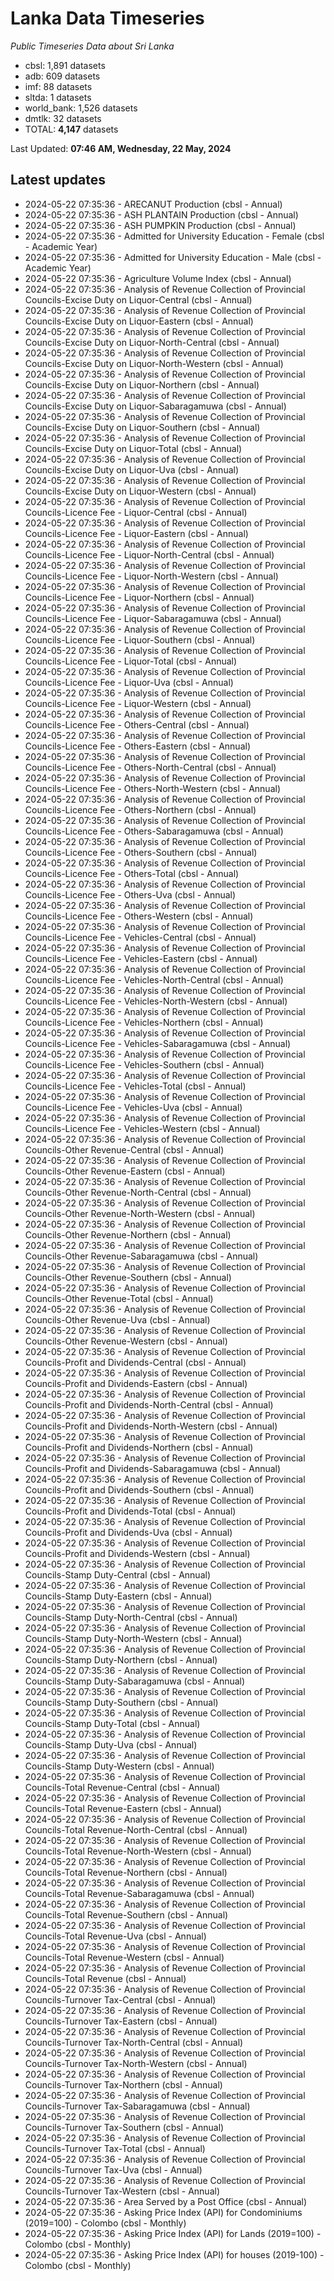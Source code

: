 # Lanka Data Timeseries
*Public Timeseries Data about Sri Lanka*

* cbsl: 1,891 datasets
* adb: 609 datasets
* imf: 88 datasets
* sltda: 1 datasets
* world_bank: 1,526 datasets
* dmtlk: 32 datasets
* TOTAL: **4,147** datasets

Last Updated: **07:46 AM, Wednesday, 22 May, 2024**

## Latest updates

* 2024-05-22 07:35:36 - ARECANUT Production (cbsl - Annual)
* 2024-05-22 07:35:36 - ASH PLANTAIN Production (cbsl - Annual)
* 2024-05-22 07:35:36 - ASH PUMPKIN Production (cbsl - Annual)
* 2024-05-22 07:35:36 - Admitted for University Education - Female (cbsl - Academic Year)
* 2024-05-22 07:35:36 - Admitted for University Education - Male (cbsl - Academic Year)
* 2024-05-22 07:35:36 - Agriculture Volume Index (cbsl - Annual)
* 2024-05-22 07:35:36 - Analysis of Revenue Collection of Provincial Councils-Excise Duty on Liquor-Central (cbsl - Annual)
* 2024-05-22 07:35:36 - Analysis of Revenue Collection of Provincial Councils-Excise Duty on Liquor-Eastern (cbsl - Annual)
* 2024-05-22 07:35:36 - Analysis of Revenue Collection of Provincial Councils-Excise Duty on Liquor-North-Central (cbsl - Annual)
* 2024-05-22 07:35:36 - Analysis of Revenue Collection of Provincial Councils-Excise Duty on Liquor-North-Western (cbsl - Annual)
* 2024-05-22 07:35:36 - Analysis of Revenue Collection of Provincial Councils-Excise Duty on Liquor-Northern (cbsl - Annual)
* 2024-05-22 07:35:36 - Analysis of Revenue Collection of Provincial Councils-Excise Duty on Liquor-Sabaragamuwa (cbsl - Annual)
* 2024-05-22 07:35:36 - Analysis of Revenue Collection of Provincial Councils-Excise Duty on Liquor-Southern (cbsl - Annual)
* 2024-05-22 07:35:36 - Analysis of Revenue Collection of Provincial Councils-Excise Duty on Liquor-Total (cbsl - Annual)
* 2024-05-22 07:35:36 - Analysis of Revenue Collection of Provincial Councils-Excise Duty on Liquor-Uva (cbsl - Annual)
* 2024-05-22 07:35:36 - Analysis of Revenue Collection of Provincial Councils-Excise Duty on Liquor-Western (cbsl - Annual)
* 2024-05-22 07:35:36 - Analysis of Revenue Collection of Provincial Councils-Licence Fee - Liquor-Central (cbsl - Annual)
* 2024-05-22 07:35:36 - Analysis of Revenue Collection of Provincial Councils-Licence Fee - Liquor-Eastern (cbsl - Annual)
* 2024-05-22 07:35:36 - Analysis of Revenue Collection of Provincial Councils-Licence Fee - Liquor-North-Central (cbsl - Annual)
* 2024-05-22 07:35:36 - Analysis of Revenue Collection of Provincial Councils-Licence Fee - Liquor-North-Western (cbsl - Annual)
* 2024-05-22 07:35:36 - Analysis of Revenue Collection of Provincial Councils-Licence Fee - Liquor-Northern (cbsl - Annual)
* 2024-05-22 07:35:36 - Analysis of Revenue Collection of Provincial Councils-Licence Fee - Liquor-Sabaragamuwa (cbsl - Annual)
* 2024-05-22 07:35:36 - Analysis of Revenue Collection of Provincial Councils-Licence Fee - Liquor-Southern (cbsl - Annual)
* 2024-05-22 07:35:36 - Analysis of Revenue Collection of Provincial Councils-Licence Fee - Liquor-Total (cbsl - Annual)
* 2024-05-22 07:35:36 - Analysis of Revenue Collection of Provincial Councils-Licence Fee - Liquor-Uva (cbsl - Annual)
* 2024-05-22 07:35:36 - Analysis of Revenue Collection of Provincial Councils-Licence Fee - Liquor-Western (cbsl - Annual)
* 2024-05-22 07:35:36 - Analysis of Revenue Collection of Provincial Councils-Licence Fee - Others-Central (cbsl - Annual)
* 2024-05-22 07:35:36 - Analysis of Revenue Collection of Provincial Councils-Licence Fee - Others-Eastern (cbsl - Annual)
* 2024-05-22 07:35:36 - Analysis of Revenue Collection of Provincial Councils-Licence Fee - Others-North-Central (cbsl - Annual)
* 2024-05-22 07:35:36 - Analysis of Revenue Collection of Provincial Councils-Licence Fee - Others-North-Western (cbsl - Annual)
* 2024-05-22 07:35:36 - Analysis of Revenue Collection of Provincial Councils-Licence Fee - Others-Northern (cbsl - Annual)
* 2024-05-22 07:35:36 - Analysis of Revenue Collection of Provincial Councils-Licence Fee - Others-Sabaragamuwa (cbsl - Annual)
* 2024-05-22 07:35:36 - Analysis of Revenue Collection of Provincial Councils-Licence Fee - Others-Southern (cbsl - Annual)
* 2024-05-22 07:35:36 - Analysis of Revenue Collection of Provincial Councils-Licence Fee - Others-Total (cbsl - Annual)
* 2024-05-22 07:35:36 - Analysis of Revenue Collection of Provincial Councils-Licence Fee - Others-Uva (cbsl - Annual)
* 2024-05-22 07:35:36 - Analysis of Revenue Collection of Provincial Councils-Licence Fee - Others-Western (cbsl - Annual)
* 2024-05-22 07:35:36 - Analysis of Revenue Collection of Provincial Councils-Licence Fee - Vehicles-Central (cbsl - Annual)
* 2024-05-22 07:35:36 - Analysis of Revenue Collection of Provincial Councils-Licence Fee - Vehicles-Eastern (cbsl - Annual)
* 2024-05-22 07:35:36 - Analysis of Revenue Collection of Provincial Councils-Licence Fee - Vehicles-North-Central (cbsl - Annual)
* 2024-05-22 07:35:36 - Analysis of Revenue Collection of Provincial Councils-Licence Fee - Vehicles-North-Western (cbsl - Annual)
* 2024-05-22 07:35:36 - Analysis of Revenue Collection of Provincial Councils-Licence Fee - Vehicles-Northern (cbsl - Annual)
* 2024-05-22 07:35:36 - Analysis of Revenue Collection of Provincial Councils-Licence Fee - Vehicles-Sabaragamuwa (cbsl - Annual)
* 2024-05-22 07:35:36 - Analysis of Revenue Collection of Provincial Councils-Licence Fee - Vehicles-Southern (cbsl - Annual)
* 2024-05-22 07:35:36 - Analysis of Revenue Collection of Provincial Councils-Licence Fee - Vehicles-Total (cbsl - Annual)
* 2024-05-22 07:35:36 - Analysis of Revenue Collection of Provincial Councils-Licence Fee - Vehicles-Uva (cbsl - Annual)
* 2024-05-22 07:35:36 - Analysis of Revenue Collection of Provincial Councils-Licence Fee - Vehicles-Western (cbsl - Annual)
* 2024-05-22 07:35:36 - Analysis of Revenue Collection of Provincial Councils-Other Revenue-Central (cbsl - Annual)
* 2024-05-22 07:35:36 - Analysis of Revenue Collection of Provincial Councils-Other Revenue-Eastern (cbsl - Annual)
* 2024-05-22 07:35:36 - Analysis of Revenue Collection of Provincial Councils-Other Revenue-North-Central (cbsl - Annual)
* 2024-05-22 07:35:36 - Analysis of Revenue Collection of Provincial Councils-Other Revenue-North-Western (cbsl - Annual)
* 2024-05-22 07:35:36 - Analysis of Revenue Collection of Provincial Councils-Other Revenue-Northern (cbsl - Annual)
* 2024-05-22 07:35:36 - Analysis of Revenue Collection of Provincial Councils-Other Revenue-Sabaragamuwa (cbsl - Annual)
* 2024-05-22 07:35:36 - Analysis of Revenue Collection of Provincial Councils-Other Revenue-Southern (cbsl - Annual)
* 2024-05-22 07:35:36 - Analysis of Revenue Collection of Provincial Councils-Other Revenue-Total (cbsl - Annual)
* 2024-05-22 07:35:36 - Analysis of Revenue Collection of Provincial Councils-Other Revenue-Uva (cbsl - Annual)
* 2024-05-22 07:35:36 - Analysis of Revenue Collection of Provincial Councils-Other Revenue-Western (cbsl - Annual)
* 2024-05-22 07:35:36 - Analysis of Revenue Collection of Provincial Councils-Profit and Dividends-Central (cbsl - Annual)
* 2024-05-22 07:35:36 - Analysis of Revenue Collection of Provincial Councils-Profit and Dividends-Eastern (cbsl - Annual)
* 2024-05-22 07:35:36 - Analysis of Revenue Collection of Provincial Councils-Profit and Dividends-North-Central (cbsl - Annual)
* 2024-05-22 07:35:36 - Analysis of Revenue Collection of Provincial Councils-Profit and Dividends-North-Western (cbsl - Annual)
* 2024-05-22 07:35:36 - Analysis of Revenue Collection of Provincial Councils-Profit and Dividends-Northern (cbsl - Annual)
* 2024-05-22 07:35:36 - Analysis of Revenue Collection of Provincial Councils-Profit and Dividends-Sabaragamuwa (cbsl - Annual)
* 2024-05-22 07:35:36 - Analysis of Revenue Collection of Provincial Councils-Profit and Dividends-Southern (cbsl - Annual)
* 2024-05-22 07:35:36 - Analysis of Revenue Collection of Provincial Councils-Profit and Dividends-Total (cbsl - Annual)
* 2024-05-22 07:35:36 - Analysis of Revenue Collection of Provincial Councils-Profit and Dividends-Uva (cbsl - Annual)
* 2024-05-22 07:35:36 - Analysis of Revenue Collection of Provincial Councils-Profit and Dividends-Western (cbsl - Annual)
* 2024-05-22 07:35:36 - Analysis of Revenue Collection of Provincial Councils-Stamp Duty-Central (cbsl - Annual)
* 2024-05-22 07:35:36 - Analysis of Revenue Collection of Provincial Councils-Stamp Duty-Eastern (cbsl - Annual)
* 2024-05-22 07:35:36 - Analysis of Revenue Collection of Provincial Councils-Stamp Duty-North-Central (cbsl - Annual)
* 2024-05-22 07:35:36 - Analysis of Revenue Collection of Provincial Councils-Stamp Duty-North-Western (cbsl - Annual)
* 2024-05-22 07:35:36 - Analysis of Revenue Collection of Provincial Councils-Stamp Duty-Northern (cbsl - Annual)
* 2024-05-22 07:35:36 - Analysis of Revenue Collection of Provincial Councils-Stamp Duty-Sabaragamuwa (cbsl - Annual)
* 2024-05-22 07:35:36 - Analysis of Revenue Collection of Provincial Councils-Stamp Duty-Southern (cbsl - Annual)
* 2024-05-22 07:35:36 - Analysis of Revenue Collection of Provincial Councils-Stamp Duty-Total (cbsl - Annual)
* 2024-05-22 07:35:36 - Analysis of Revenue Collection of Provincial Councils-Stamp Duty-Uva (cbsl - Annual)
* 2024-05-22 07:35:36 - Analysis of Revenue Collection of Provincial Councils-Stamp Duty-Western (cbsl - Annual)
* 2024-05-22 07:35:36 - Analysis of Revenue Collection of Provincial Councils-Total Revenue-Central (cbsl - Annual)
* 2024-05-22 07:35:36 - Analysis of Revenue Collection of Provincial Councils-Total Revenue-Eastern (cbsl - Annual)
* 2024-05-22 07:35:36 - Analysis of Revenue Collection of Provincial Councils-Total Revenue-North-Central (cbsl - Annual)
* 2024-05-22 07:35:36 - Analysis of Revenue Collection of Provincial Councils-Total Revenue-North-Western (cbsl - Annual)
* 2024-05-22 07:35:36 - Analysis of Revenue Collection of Provincial Councils-Total Revenue-Northern (cbsl - Annual)
* 2024-05-22 07:35:36 - Analysis of Revenue Collection of Provincial Councils-Total Revenue-Sabaragamuwa (cbsl - Annual)
* 2024-05-22 07:35:36 - Analysis of Revenue Collection of Provincial Councils-Total Revenue-Southern (cbsl - Annual)
* 2024-05-22 07:35:36 - Analysis of Revenue Collection of Provincial Councils-Total Revenue-Uva (cbsl - Annual)
* 2024-05-22 07:35:36 - Analysis of Revenue Collection of Provincial Councils-Total Revenue-Western (cbsl - Annual)
* 2024-05-22 07:35:36 - Analysis of Revenue Collection of Provincial Councils-Total Revenue (cbsl - Annual)
* 2024-05-22 07:35:36 - Analysis of Revenue Collection of Provincial Councils-Turnover Tax-Central (cbsl - Annual)
* 2024-05-22 07:35:36 - Analysis of Revenue Collection of Provincial Councils-Turnover Tax-Eastern (cbsl - Annual)
* 2024-05-22 07:35:36 - Analysis of Revenue Collection of Provincial Councils-Turnover Tax-North-Central (cbsl - Annual)
* 2024-05-22 07:35:36 - Analysis of Revenue Collection of Provincial Councils-Turnover Tax-North-Western (cbsl - Annual)
* 2024-05-22 07:35:36 - Analysis of Revenue Collection of Provincial Councils-Turnover Tax-Northern (cbsl - Annual)
* 2024-05-22 07:35:36 - Analysis of Revenue Collection of Provincial Councils-Turnover Tax-Sabaragamuwa (cbsl - Annual)
* 2024-05-22 07:35:36 - Analysis of Revenue Collection of Provincial Councils-Turnover Tax-Southern (cbsl - Annual)
* 2024-05-22 07:35:36 - Analysis of Revenue Collection of Provincial Councils-Turnover Tax-Total (cbsl - Annual)
* 2024-05-22 07:35:36 - Analysis of Revenue Collection of Provincial Councils-Turnover Tax-Uva (cbsl - Annual)
* 2024-05-22 07:35:36 - Analysis of Revenue Collection of Provincial Councils-Turnover Tax-Western (cbsl - Annual)
* 2024-05-22 07:35:36 - Area Served by a Post Office (cbsl - Annual)
* 2024-05-22 07:35:36 - Asking Price Index (API) for Condominiums (2019=100) - Colombo (cbsl - Monthly)
* 2024-05-22 07:35:36 - Asking Price Index (API) for Lands (2019=100) - Colombo (cbsl - Monthly)
* 2024-05-22 07:35:36 - Asking Price Index (API) for houses (2019-100) - Colombo (cbsl - Monthly)
